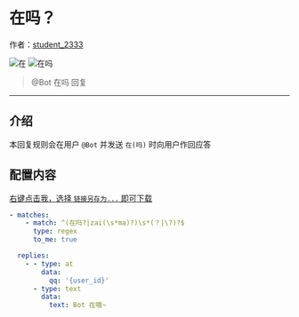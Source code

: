 <!-- markdownlint-disable -->
# 在吗？

作者：[student_2333](https://lgc2333.top)

![在](https://img.shields.io/badge/-在-brightgreen?style=flat-square) ![在吗](https://img.shields.io/badge/-在吗-brightgreen?style=flat-square)

> @Bot 在吗 回复

<hr />

<!-- markdownlint-disable MD041 -->

## 介绍

本回复规则会在用户 `@Bot` 并发送 `在(吗)` 时向用户作回应答


## 配置内容

[右键点击我，选择 `链接另存为...` 即可下载](https://autoreply.lgc2333.top/replies/are_you_here/reply.yml)

```yml
- matches:
    - match: ^(在吗?|zai(\s*ma)?)\s*(？|\?)?$
      type: regex
      to_me: true

  replies:
    - - type: at
        data:
          qq: '{user_id}'
      - type: text
        data:
          text: Bot 在哦~

```